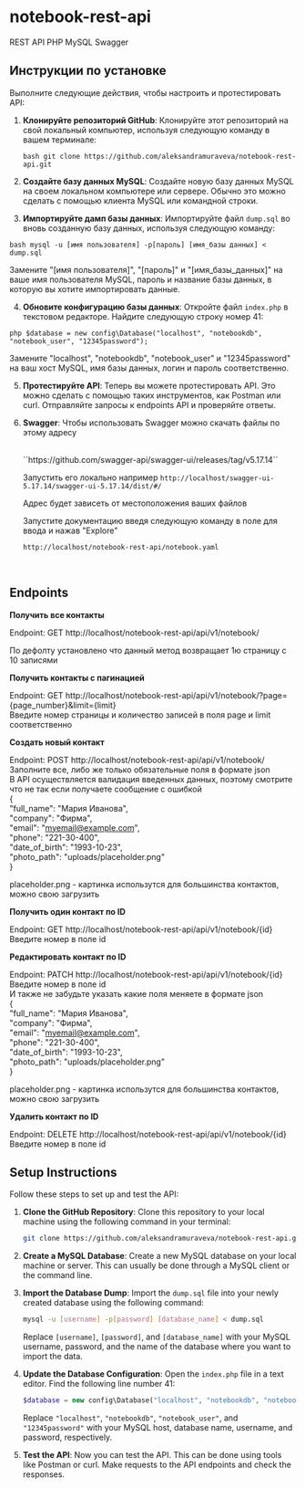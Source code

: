 # notebook-rest-api
 REST API PHP MySQL Swagger



## Инструкции по установке

Выполните следующие действия, чтобы настроить и протестировать API:

1. **Клонируйте репозиторий GitHub**: Клонируйте этот репозиторий на свой локальный компьютер, используя следующую команду в вашем терминале:

   ``bash
  git clone https://github.com/aleksandramuraveva/notebook-rest-api.git
  ``

2. **Создайте базу данных MySQL**:
   Создайте новую базу данных MySQL на своем локальном компьютере или сервере.
   Обычно это можно сделать с помощью клиента MySQL или командной строки.
  
3. **Импортируйте дамп базы данных**:
  Импортируйте файл `dump.sql` во вновь созданную базу данных, используя следующую команду:

  ``bash
  mysql -u [имя пользователя] -p[пароль] [имя_базы данных] < dump.sql
  ``

  Замените "[имя пользователя]", "[пароль]" и "[имя_базы_данных]" на ваше имя пользователя MySQL, пароль и название базы данных, 
  в которую вы хотите импортировать данные.

4. **Обновите конфигурацию базы данных**: Откройте файл `index.php` в текстовом редакторе.
 Найдите следующую строку номер 41:

  ``php
  $database = new config\Database("localhost", "notebookdb", "notebook_user", "12345password");
  ``

   Замените "localhost", "notebookdb", "notebook_user" и "12345password"
   на ваш хост MySQL, имя базы данных, логин и пароль соответственно.


5. **Протестируйте API**: Теперь вы можете протестировать API.
Это можно сделать с помощью таких инструментов, как Postman или curl.
Отправляйте запросы к endpoints API и проверяйте ответы.


5. **Swagger**: Чтобы использовать Swagger можно скачать файлы по этому адресу
   
    <br>
    ``https://github.com/swagger-api/swagger-ui/releases/tag/v5.17.14``
   <br>
   
   Запустить его локально например
   ``
   http://localhost/swagger-ui-5.17.14/swagger-ui-5.17.14/dist/#/
   ``
   <br>
   
   Адрес будет зависеть от местоположения ваших файлов
   <br>
   
   Запустите документацию введя следующую команду в поле для ввода и нажав "Explore"
    <br>
    
   ``
  http://localhost/notebook-rest-api/notebook.yaml
   ``
   
   <br>
## Endpoints 
**Получить все контакты** <br>

Endpoint: GET http://localhost/notebook-rest-api/api/v1/notebook/
<br>

По дефолту установлено что данный метод возвращает 1ю страницу с 10 записями


**Получить контакты c пагинацией** <br>

Endpoint: GET http://localhost/notebook-rest-api/api/v1/notebook/?page={page_number}&limit={limit}
<br>
Введите номер страницы и количество записей в поля page и limit соответственно

**Создать новый контакт** <br>

Endpoint: POST http://localhost/notebook-rest-api/api/v1/notebook/
<br>
Заполните все, либо же только обязательные поля в формате json
<br>
В API осуществляется валидация введенных данных, поэтому смотрите что не так 
если получаете сообщение с ошибкой
<br>
{
<br>
    "full_name": "Мария Иванова",
    <br>
    "company": "Фирма",
    <br>
    "email": "myemail@example.com",
    <br>
    "phone": "221-30-400",
    <br>
    "date_of_birth": "1993-10-23",
    <br>
    "photo_path": "uploads/placeholder.png"
    <br>
}
<br>

placeholder.png - картинка использутся для большинства контактов, можно свою загрузить



**Получить один контакт по ID** <br>

Endpoint: GET http://localhost/notebook-rest-api/api/v1/notebook/{id}
<br>
Введите номер в поле id


**Редактировать контакт по ID** <br>

Endpoint: PATCH http://localhost/notebook-rest-api/api/v1/notebook/{id}
<br>
Введите номер в поле id 
<br>
И также не забудьте указать какие поля меняете в формате json
<br>
{
<br>
    "full_name": "Мария Иванова",
    <br>
    "company": "Фирма",
    <br>
    "email": "myemail@example.com",
    <br>
    "phone": "221-30-400",
    <br>
    "date_of_birth": "1993-10-23",
    <br>
    "photo_path": "uploads/placeholder.png"
    <br>
}
<br>

placeholder.png - картинка использутся для большинства контактов, можно свою загрузить
  

**Удалить контакт по ID** <br>

Endpoint: DELETE http://localhost/notebook-rest-api/api/v1/notebook/{id}
<br>
Введите номер в поле id 

   




## Setup Instructions

Follow these steps to set up and test the API:

1. **Clone the GitHub Repository**: Clone this repository to your local machine using the following
command in your terminal:

    ```bash
    git clone https://github.com/aleksandramuraveva/notebook-rest-api.git
    ```

2. **Create a MySQL Database**: Create a new MySQL database on your local machine or server.
This can usually be done through a MySQL client or the command line.

3. **Import the Database Dump**: Import the `dump.sql` file into your newly created database using the following command:

    ```bash
    mysql -u [username] -p[password] [database_name] < dump.sql
    ```

    Replace `[username]`, `[password]`, and `[database_name]` with your MySQL username, password,
and the name of the database where you want to import the data.

4. **Update the Database Configuration**: Open the `index.php` file in a text editor.
Find the following line number 41:

    ```php
    $database = new config\Database("localhost", "notebookdb", "notebook_user", "12345password");
    ```

    Replace `"localhost"`, `"notebookdb"`, `"notebook_user"`, and `"12345password"`
with your MySQL host, database name, username, and password, respectively.

5. **Test the API**: Now you can test the API. This can be done using tools like Postman or curl.
Make requests to the API endpoints and check the responses.
